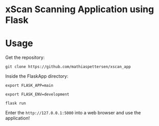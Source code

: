 # xScan Scanning Application using Flask

# Usage

Get the repository:

```shell
git clone https://github.com/mathiaspettersen/xscan_app
```


Inside the FlaskApp directory:

```shell
export FLASK_APP=main

export FLASK_ENV=development

flask run
```

Enter the `http://127.0.0.1:5000` into a web browser and use the application!
